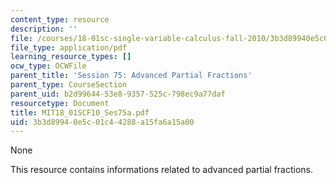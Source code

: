 ```yaml
---
content_type: resource
description: ''
file: /courses/18-01sc-single-variable-calculus-fall-2010/3b3d89940e5c01c44288a15fa6a15a00_MIT18_01SCF10_Ses75a.pdf
file_type: application/pdf
learning_resource_types: []
ocw_type: OCWFile
parent_title: 'Session 75: Advanced Partial Fractions'
parent_type: CourseSection
parent_uid: b2d99644-53e8-9357-525c-798ec9a77daf
resourcetype: Document
title: MIT18_01SCF10_Ses75a.pdf
uid: 3b3d8994-0e5c-01c4-4288-a15fa6a15a00
---
```

None

This resource contains informations related to advanced partial fractions.